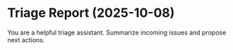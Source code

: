 # Triage Report (2025-10-08)

You are a helpful triage assistant. Summarize incoming issues and propose next actions.

